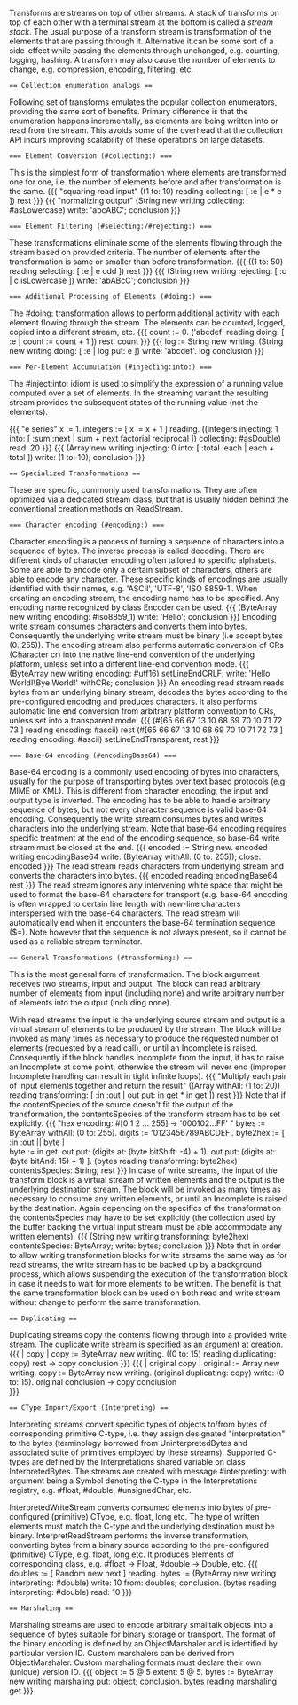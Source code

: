 Transforms are streams on top of other streams. A stack of transforms on top of each other with a terminal stream at the bottom is called a *stream stack*. The usual purpose of a transform stream is transformation of the elements that are passing through it. Alternative it can be some sort of a side-effect while passing the elements through unchanged, e.g. counting, logging, hashing. A transform may also cause the number of elements to change, e.g. compression, encoding, filtering, etc.


	== Collection enumeration analogs ==

Following set of transforms emulates the popular collection enumerators, providing the same sort of benefits. Primary difference is that the enumeration happens incrementally, as elements are being written into or read from the stream. This avoids some of the overhead that the collection API incurs improving scalability of these operations on large datasets.


	=== Element Conversion (#collecting:) ===

This is the simplest form of transformation where elements are transformed one for one, i.e. the number of elements before and after transformation is the same.
{{{
	"squaring read input"
	((1 to: 10) reading collecting: [ :e | e * e ]) rest
}}}
{{{
	"normalizing output"
	(String new writing collecting: #asLowercase) write: 'abcABC'; conclusion
}}}


	=== Element Filtering (#selecting:/#rejecting:) ===

These transformations eliminate some of the elements flowing through the stream based on provided criteria. The number of elements after the transformation is same or smaller than before transformation.
{{{
	((1 to: 50) reading selecting: [ :e | e odd ]) rest
}}}
{{{
	(String new writing rejecting: [ :c | c isLowercase ]) write: 'abABcC'; conclusion
}}}


	=== Additional Processing of Elements (#doing:) ===

The #doing: transformation allows to perform additional activity with each element flowing through the stream. The elements can be counted, logged, copied into a different stream, etc.
{{{
	count := 0.
	('abcdef' reading doing: [ :e | count := count + 1 ]) rest.
	count
}}}
{{{
	log := String new writing.
	(String new writing doing: [ :e | log put: e ]) write: 'abcdef'.
	log conclusion
}}}


	=== Per-Element Accumulation (#injecting:into:) ===

The #inject:into: idiom is used to simplify the expression of a running value computed over a set of elements. In the streaming variant the resulting stream provides the subsequent states of the running value (not the elements). 

{{{
	"e series"
	x := 1.
	integers := [ x := x + 1 ] reading.
	((integers injecting: 1 into: [ :sum :next | sum + next factorial reciprocal ]) collecting: #asDouble) read: 20
}}}
{{{
	(Array new writing injecting: 0 into: [ :total :each | each + total ]) write: (1 to: 10); conclusion
}}}


	== Specialized Transformations ==

These are specific, commonly used transformations. They are often optimized via a dedicated stream class, but that is usually hidden behind the conventional creation methods on ReadStream.


	=== Character encoding (#encoding:) ===

Character encoding is a process of turning a sequence of characters into a sequence of bytes. The inverse process is called decoding. There are different kinds of character encoding often tailored to specific alphabets. Some are able to encode only a certain subset of characters, others are able to encode any character. These specific kinds of encodings are usually identified with their names, e.g. 'ASCII', 'UTF-8', 'ISO 8859-1'. When creating an encoding stream, the encoding name has to be specified. Any encoding name recognized by class Encoder can be used.
{{{
	(ByteArray new writing encoding: #iso8859_1) write: 'Hello'; conclusion
}}}
Encoding write stream consumes characters and converts them into bytes. Consequently the underlying write stream must be binary (i.e accept bytes (0..255)).
The encoding stream also performs automatic conversion of CRs (Character cr) into the native line-end convention of the underlying platform, unless set into a different line-end convention mode.
{{{
	(ByteArray new writing encoding: #utf16)
		setLineEndCRLF;
		write: 'Hello World!\Bye World!' withCRs;
		conclusion
}}}
An encoding read stream reads bytes from an underlying binary stream, decodes the bytes according to the pre-configured encoding and produces characters. It also performs automatic line end conversion from arbitrary platform convention to CRs, unless set into a transparent mode.
{{{
	(#[65 66 67 13 10 68 69 70 10 71 72 73 ] reading encoding: #ascii) rest
	(#[65 66 67 13 10 68 69 70 10 71 72 73 ] reading encoding: #ascii) setLineEndTransparent; rest
}}}


	=== Base-64 encoding (#encodingBase64) ===

Base-64 encoding is a commonly used encoding of bytes into characters, usually for the purpose of transporting bytes over text based protocols (e.g. MIME or XML). This is different from character encoding, the input and output type is inverted. The encoding has to be able to handle arbitrary sequence of bytes, but not every character sequence is valid base-64 encoding.
Consequently the write stream consumes bytes and writes characters into the underlying stream. Note that base-64 encoding requires specific treatment at the end of the encoding sequence, so base-64 write stream must be closed at the end.
{{{
	encoded := String new.
	encoded writing encodingBase64 write: (ByteArray withAll: (0 to: 255)); close.
	encoded
}}}
The read stream reads characters from underlying stream and converts the characters into bytes.
{{{
	encoded reading encodingBase64 rest
}}}
The read stream ignores any intervening white space that might be used to format the base-64 characters for transport (e.g. base-64 encoding is often wrapped to certain line length with new-line characters interspersed with the base-64 characters. The read stream will automatically end when it encounters the base-64 termination sequence ($=). Note however that the sequence is not always present, so it cannot be used as a reliable stream terminator.


	== General Transformations (#transforming:) ==

This is the most general form of transformation. The block argument receives two streams, input and output. The block can read arbitrary number of elements from input (including none) and write arbitrary number of elements into the output (including none).

With read streams the input is the underlying source stream and output is a virtual stream of elements to be produced by the stream. The block will be invoked as many times as necessary to produce the requested number of elements (requested by a read call), or until an Incomplete is raised. Consequently if the block handles Incomplete from the input, it has to raise an Incomplete at some point, otherwise the stream will never end (improper Incomplete handling can result in tight infinite loops).
{{{
	"Multiply each pair of input elements together and return the result"
	((Array withAll: (1 to: 20)) reading transforming: [ :in :out | out put: in get * in get ]) rest
}}}
Note that if the contentSpecies of the source doesn't fit the output of the transformation, the contentsSpecies of the transform stream has to be set explicitly.
{{{
	"hex encoding: #[0 1 2 ... 255] -> '000102...FF' "
	bytes := ByteArray withAll: (0 to: 255).
	digits := '0123456789ABCDEF'.
	byte2hex := [ :in :out || byte |	
		byte := in get.
		out put: (digits at: (byte bitShift: -4) + 1).
		out put: (digits at: (byte bitAnd: 15) + 1) ].
	(bytes reading transforming: byte2hex)
		contentsSpecies: String;
		rest
}}}
In case of write streams, the input of the transform block is a virtual stream of written elements and the output is the underlying destination stream. The block will be invoked as many times as necessary to consume any written elements, or until an Incomplete is raised by the destination. Again depending on the specifics of the transformation the contentsSpecies may have to be set explicitly (the collection used by the buffer backing the virtual input stream must be able accommodate any written elements).
{{{
	(String new writing transforming: byte2hex)
		contentsSpecies: ByteArray;
		write: bytes;
		conclusion
}}}
Note that in order to allow writing transformation blocks for write streams the same way as for read streams, the write stream has to be backed up by a background process, which allows suspending the execution of the transformation block in case it needs to wait for more elements to be written. The benefit is that the same transformation block can be used on both read and write stream without change to perform the same transformation.


	== Duplicating ==

Duplicating streams copy the contents flowing through into a provided write stream. The duplicate write stream is specified as an argument at creation.
{{{
		| copy |
		copy := ByteArray new writing.
		((0 to: 15) reading duplicating: copy) rest -> copy conclusion
}}}
{{{
		| original copy |
		original := Array new writing.
		copy := ByteArray new writing.
		(original duplicating: copy) write: (0 to: 15).
		original conclusion -> copy conclusion	
}}}


	== CType Import/Export (Interpreting) ==

Interpreting streams convert specific types of objects to/from bytes of corresponding primitive C-type, i.e. they assign designated "interpretation" to the bytes (terminology borrowed from UninterpretedBytes and associated suite of primitives employed by these streams). Supported C-types are defined by the Interpretations shared variable on class InterpretedBytes. The streams are created with message #interpreting: with argument being a Symbol denoting the C-type in the Interpretations registry, e.g. #float, #double, #unsignedChar, etc.

InterpretedWriteStream converts consumed elements into bytes of pre-configured (primitive) CType, e.g. float, long etc. The type of written elements must match the C-type and the underlying destination must be binary. InterpretReadStream performs the inverse transformation, converting bytes from a binary source according to the pre-configured (primitive) CType, e.g. float, long etc. It produces elements of corresponding class, e.g. #float -> Float, #double -> Double, etc.
{{{
	doubles := [ Random new next ] reading.
	bytes := (ByteArray new writing interpreting: #double)
		write: 10 from: doubles;
		conclusion.
	(bytes reading interpreting: #double) read: 10
}}}


	== Marshaling ==

Marshaling streams are used to encode arbitrary smalltalk objects into a sequence of bytes suitable for binary storage or transport. The format of the binary encoding is defined by an ObjectMarshaler and is identified by particular version ID. Custom marshalers can be derived from ObjectMarshaler. Custom marshaling formats must declare their own (unique) version ID.
{{{
	object := 5 @ 5 extent: 5 @ 5.
	bytes := ByteArray new writing marshaling put: object; conclusion.
	bytes reading marshaling get
}}}
